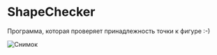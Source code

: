 # ShapeChecker
Программа, которая проверяет принадлежность точки к фигуре :-)

![Снимок](https://user-images.githubusercontent.com/96663754/147464881-bceef7b7-d625-41df-a2c3-255e4e38eecc.PNG)
